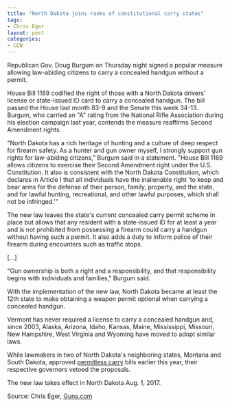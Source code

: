 ```yaml
---
title: "North Dakota joins ranks of constitutional carry states"
tags:
- Chris Eger
layout: post
categories:
- CCW
---
```


Republican Gov. Doug Burgum on Thursday night signed a popular measure allowing law-abiding citizens to carry a concealed handgun without a permit.

House Bill 1169 codified the right of those with a North Dakota drivers' license or state-issued ID card to carry a concealed handgun. The bill passed the House last month 83-9 and the Senate this week 34-13. Burgum, who carried an "A" rating from the National Rifle Association during his election campaign last year, contends the measure reaffirms Second Amendment rights.

"North Dakota has a rich heritage of hunting and a culture of deep respect for firearm safety. As a hunter and gun owner myself, I strongly support gun rights for law-abiding citizens," Burgum said in a statement. "House Bill 1169 allows citizens to exercise their Second Amendment right under the U.S. Constitution. It also is consistent with the North Dakota Constitution, which declares in Article I that all individuals have the inalienable right 'to keep and bear arms for the defense of their person, family, property, and the state, and for lawful hunting, recreational, and other lawful purposes, which shall not be infringed.'"

The new law leaves the state's current concealed carry permit scheme in place but allows that any resident with a state-issued ID for at least a year and is not prohibited from possessing a firearm could carry a handgun without having such a permit. It also adds a duty to inform police of their firearm during encounters such as traffic stops.

\[...\]

"Gun ownership is both a right and a responsibility, and that responsibility begins with individuals and families," Burgum said.

With the implementation of the new law, North Dakota became at least the 12th state to make obtaining a weapon permit optional when carrying a concealed handgun.

Vermont has never required a license to carry a concealed handgun and, since 2003, Alaska, Arizona, Idaho, Kansas, Maine, Mississippi, Missouri, New Hampshire, West Virginia and Wyoming have moved to adopt similar laws.

While lawmakers in two of North Dakota's neighboring states, Montana and South Dakota, approved [permitless carry](/permitless-carry-states.html) bills earlier this year, their respective governors vetoed the proposals.

The new law takes effect in North Dakota Aug. 1, 2017.

Source: Chris Eger, [Guns.com](https://www.guns.com/2017/03/24/north-dakota-joins-ranks-of-constitutional-carry-states/)
